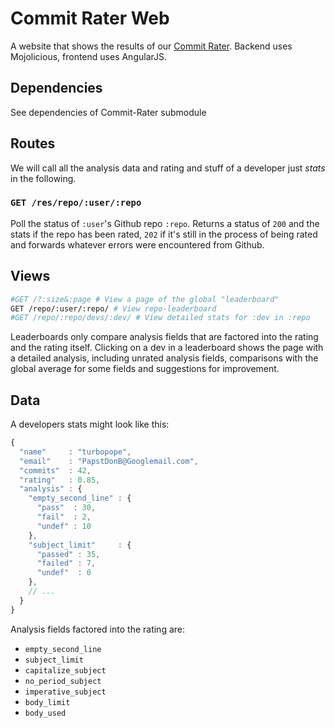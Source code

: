 # Commit Rater Web
A website that shows the results of our [Commit Rater](https://github.com/hartenfels/Commit-Rater). Backend uses Mojolicious, frontend uses AngularJS.

## Dependencies
See dependencies of Commit-Rater submodule

## Routes
We will call all the analysis data and rating and stuff of a developer just *stats* in the following.

### `GET /res/repo/:user/:repo`

Poll the status of `:user`'s Github repo `:repo`. Returns a status of `200` and the stats if the repo has been rated, `202` if it's still in the process of being rated and forwards whatever errors were encountered from Github.

## Views

``` Bash
#GET /?:size&:page # View a page of the global "leaderboard"
GET /repo/:user/:repo/ # View repo-leaderboard
#GET /repo/:repo/devs/:dev/ # View detailed stats for :dev in :repo
```

Leaderboards only compare analysis fields that are factored into the rating and the rating itself. Clicking on a dev in a leaderboard shows the page with a detailed analysis, including unrated analysis fields, comparisons with the global average for some fields and suggestions for improvement.

## Data
A developers stats might look like this:

```JavaScript
{
  "name"     : "turbopope",
  "email"    : "PapstDonB@Googlemail.com",
  "commits"  : 42,
  "rating"   : 0.85,
  "analysis" : {
    "empty_second_line" : {
      "pass"  : 30,
      "fail"  : 2,
      "undef" : 10
    },
    "subject_limit"     : {
      "passed" : 35,
      "failed" : 7,
      "undef"  : 0
    },
    // ...
  }
}

```

Analysis fields factored into the rating are:

* `empty_second_line`
* `subject_limit`
* `capitalize_subject`
* `no_period_subject`
* `imperative_subject`
* `body_limit`
* `body_used`
